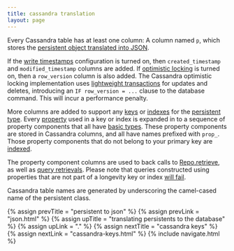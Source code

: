 ```yaml
---
title: cassandra translation
layout: page
---
```


Every Cassandra table has at least one column: A column named `p`,
which stores the [persistent object translated into
JSON](json.html).

If the [write timestamps](../context/write-timestamps.html) configuration is turned on, then
`created_timestamp` and `modified_timestamp` columns are added. If [optimistic
locking](../context/opt-lock.html) is turned on, then a `row_version` column is also added. The
Cassandra optimistic locking implementation uses [lightweight
transactions](http://docs.datastax.com/en/cassandra/2.0/cassandra/dml/dml_ltwt_transaction_c.html)
for updates and deletes, introducing an `IF row_version = ...` clause to the database command. This
will incur a performance penalty.

More columns are added to support any [keys](../ptype/keys.html) or
[indexes](../ptype/indexes.html) for the [persistent
type](../ptype). Every [property](../ptype/properties.html) used in a
key or index is expanded in to a sequence of property components that
all have [basic types](../model/basics.html). These property
components are stored in Cassandra columns, and all have names
prefixed with `prop_`.  Those property components that do not belong
to your primary key are
[indexed](https://docs.datastax.com/en/cql/3.1/cql/cql_reference/create_index_r.html).

The property component columns are used to back calls to
[Repo.retrieve](../repo/retrieve.html), as well as [query
retrievals](../query/retrieve-by.html). Please note that queries constructed
using properties that are not part of a longevity key or index [will
fail](../query/cassandra-query-limits.html).

Cassandra table names are generated by underscoring the camel-cased name of the persistent class.

{% assign prevTitle = "persistent to json" %}
{% assign prevLink  = "json.html" %}
{% assign upTitle   = "translating persistents to the database" %}
{% assign upLink    = "." %}
{% assign nextTitle = "cassandra keys" %}
{% assign nextLink  = "cassandra-keys.html" %}
{% include navigate.html %}
